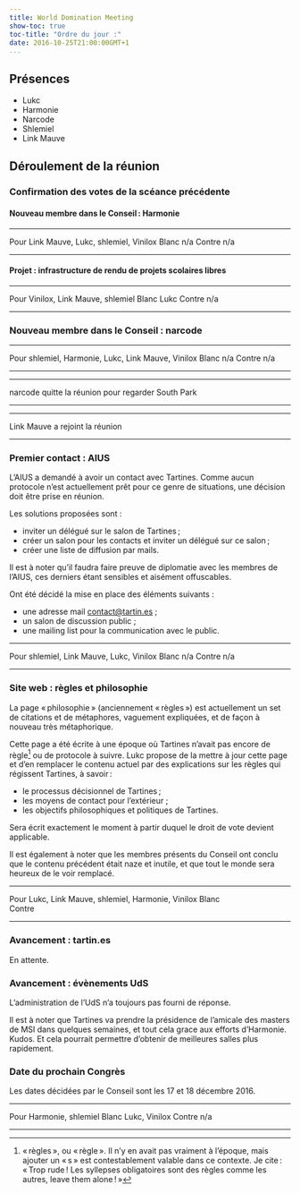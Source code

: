 ```yaml
---
title: World Domination Meeting
show-toc: true
toc-title: "Ordre du jour :"
date: 2016-10-25T21:00:00GMT+1
...
```


## Présences

  - Lukc
  - Harmonie
  - Narcode
  - Shlemiel
  - Link Mauve

## Déroulement de la réunion

### Confirmation des votes de la scéance précédente

#### Nouveau membre dans le Conseil : Harmonie

------------------   ----------------------------------------------------------
Pour                 Link Mauve, Lukc, shlemiel, Vinilox
Blanc                n/a
Contre               n/a
------------------   ----------------------------------------------------------

#### Projet : infrastructure de rendu de projets scolaires libres

------------------   ----------------------------------------------------------
Pour                 Vinilox, Link Mauve, shlemiel
Blanc                Lukc
Contre               n/a
------------------   ----------------------------------------------------------

### Nouveau membre dans le Conseil : narcode

------------------   ----------------------------------------------------------
Pour                 shlemiel, Harmonie, Lukc, Link Mauve, Vinilox
Blanc                n/a
Contre               n/a
------------------   ----------------------------------------------------------

* * *

 narcode quitte la réunion pour regarder South Park

* * *

* * *

 Link Mauve a rejoint la réunion

* * *

### Premier contact : AIUS

L’AIUS a demandé à avoir un contact avec Tartines. Comme aucun protocole n’est actuellement prêt pour ce genre de situations, une décision doit être prise en réunion.

Les solutions proposées sont :

  - inviter un délégué sur le salon de Tartines ;
  - créer un salon pour les contacts et inviter un délégué sur ce salon ;
  - créer une liste de diffusion par mails.

Il est à noter qu’il faudra faire preuve de diplomatie avec les membres de l’AIUS, ces derniers étant sensibles et aisément offuscables.

Ont été décidé la mise en place des éléments suivants :

  - une adresse mail contact@tartin.es ;
  - un salon de discussion public ;
  - une mailing list pour la communication avec le public.

------------------   ----------------------------------------------------------
Pour                 shlemiel, Link Mauve, Lukc, Vinilox
Blanc                n/a
Contre               n/a
------------------   ----------------------------------------------------------

### Site web : règles et philosophie

La page « philosophie » (anciennement « règles ») est actuellement un set de citations et de métaphores, vaguement expliquées, et de façon à nouveau très métaphorique.

Cette page a été écrite à une époque où Tartines n’avait pas encore de règle[^regles] ou de protocole à suivre. Lukc propose de la mettre à jour cette page et d’en remplacer le contenu actuel par des explications sur les règles qui régissent Tartines, à savoir :

  - le processus décisionnel de Tartines ;
  - les moyens de contact pour l’extérieur ;
  - les objectifs philosophiques et politiques de Tartines.

Sera écrit exactement le moment à partir duquel le droit de vote devient applicable.

Il est également à noter que les membres présents du Conseil ont conclu que le contenu précédent était naze et inutile, et que tout le monde sera heureux de le voir remplacé.

------------------   ----------------------------------------------------------
Pour                 Lukc, Link Mauve, shlemiel, Harmonie, Vinilox
Blanc                
Contre               
------------------   ----------------------------------------------------------

[^regles]: « règles », ou « règle ». Il n’y en avait pas vraiment à l’époque, mais ajouter un « s » est contestablement valable dans ce contexte. Je cite : « Trop rude ! Les syllepses obligatoires sont des règles comme les autres, leave them alone ! »

### Avancement : tartin.es

En attente.

### Avancement : évènements UdS

L’administration de l’UdS n’a toujours pas fourni de réponse.

Il est à noter que Tartines va prendre la présidence de l’amicale des masters de MSI dans quelques semaines, et tout cela grace aux efforts d’Harmonie. Kudos. Et cela pourrait permettre d’obtenir de meilleures salles plus rapidement.

### Date du prochain Congrès

Les dates décidées par le Conseil sont les 17 et 18 décembre 2016.

------------------   ----------------------------------------------------------
Pour                 Harmonie, shlemiel
Blanc                Lukc, Vinilox
Contre               n/a
------------------   ----------------------------------------------------------

